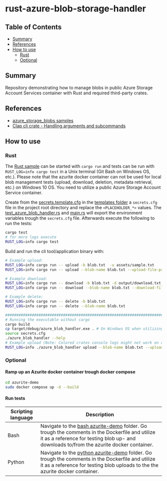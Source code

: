 # rust-azure-blob-storage-handler

## Table of Contents

- [Summary](#summary)
- [References](#references)
- [How to use](#how-to-use)
  - [Rust](#rust)
  - [Optional](#optional)

## Summary

Repository demonstrating how to manage blobs in public Azure Storage Account Services container with Rust and required third-party crates.

## References

- [azure_storage_blobs samples](https://github.com/Azure/azure-sdk-for-rust/tree/main/sdk/storage_blobs)
- [Clap cli crate - Handling arguments and subcommands](https://rust-cli-recommendations.sunshowers.io/handling-arguments.html)

## How to use

### Rust

The [Rust sample](./src/main.rs) can be started with `cargo run` and tests can be run with `RUST_LOG=info cargo test` in a Unix terminal (Git Bash on Windows OS, etc.). Please note that the azurite docker container can not be used for local blob management tests (upload, download, deletion, metadata retrieval, etc.) on Windows 10 OS. You need to utilize a public Azure Storage Account Service container.

Create from the [secrets.template.cfg](./templates/secrets.template.cfg) in the [templates folder](./templates/) a `secrets.cfg` file in the project root directory and replace the `<PLACEHOLDER_*>` values. The [test_azure_blob_handler.rs](./test/test_azure_blob_handler.rs) and [main.rs](./src/main.rs) will export the environment variables trough the `secrets.cfg` file.
Afterwards execute the following to run the tests:

```bash
cargo test
# for more logs execute
RUST_LOG=info cargo test
```

Build and run the cli tool/application binary with:

```bash
# Example upload: 
RUST_LOG=info cargo run -- upload -b blob.txt  -u assets/sample.txt
RUST_LOG=info cargo run -- upload --blob-name blob.txt --upload-file-path assets/sample.txt 

# Example download: 
RUST_LOG=info cargo run -- download -b blob.txt -d output/download.txt
RUST_LOG=info cargo run -- download --blob-name blob.txt --download-file-path "output/download.txt"

# Example delete: 
RUST_LOG=info cargo run -- delete -b blob.txt
RUST_LOG=info cargo run -- delete --blob-name blob.txt

#####################################################################################################################
# Running the executable without cargo  
cargo build
cp target/debug/azure_blob_handler.exe . # On Windows OS when utilizing Git Bash or WSL
source secrets.cfg
./azure_blob_handler --help
# Example upload (Note: Colored crates console logs might not work on certain terminals): 
RUST_LOG=info ./azure_blob_handler upload --blob-name blob.txt --upload-file-path assets/sample.txt 
```

### Optional

#### Ramp up an Azurite docker container trough docker compose

```bash
cd azurite-demo
sudo docker compose up -d --build
```

#### Run tests

| Scripting language | Description | 
|----------|----------|
| Bash | Navigate to the [bash azurite-demo](./azurite-demo/bash/) folder. Go trough the comments in the Dockerfile and utilize it as a reference for testing blob up- and downloads to/from the azurite docker container. | 
| Python | Navigate to the [python azurite-demo](./azurite-demo/python/) folder. Go trough the comments in the Dockerfile and utilize it as a reference for testing blob uploads to the the azurite docker container. | 
